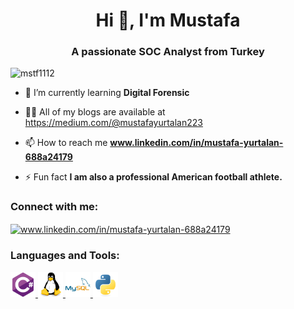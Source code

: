 <h1 align="center">Hi 👋, I'm Mustafa</h1>
<h3 align="center">A passionate SOC Analyst from Turkey</h3>

<p align="left"> <img src="https://komarev.com/ghpvc/?username=mstf1112&label=Profile%20views&color=0e75b6&style=flat" alt="mstf1112" /> </p>

- 🌱 I’m currently learning **Digital Forensic**

- 👨‍💻 All of my blogs are available at https://medium.com/@mustafayurtalan223

- 📫 How to reach me **www.linkedin.com/in/mustafa-yurtalan-688a24179**

- ⚡ Fun fact **I am also a professional American football athlete.**

<h3 align="left">Connect with me:</h3>
<p align="left">
<a href="https://linkedin.com/in/www.linkedin.com/in/mustafa-yurtalan-688a24179" target="blank"><img align="center" src="https://raw.githubusercontent.com/rahuldkjain/github-profile-readme-generator/master/src/images/icons/Social/linked-in-alt.svg" alt="www.linkedin.com/in/mustafa-yurtalan-688a24179" height="30" width="40" /></a>
</p>

<h3 align="left">Languages and Tools:</h3>
<p align="left"> <a href="https://www.w3schools.com/cs/" target="_blank" rel="noreferrer"> <img src="https://raw.githubusercontent.com/devicons/devicon/master/icons/csharp/csharp-original.svg" alt="csharp" width="40" height="40"/> </a> <a href="https://www.linux.org/" target="_blank" rel="noreferrer"> <img src="https://raw.githubusercontent.com/devicons/devicon/master/icons/linux/linux-original.svg" alt="linux" width="40" height="40"/> </a> <a href="https://www.mysql.com/" target="_blank" rel="noreferrer"> <img src="https://raw.githubusercontent.com/devicons/devicon/master/icons/mysql/mysql-original-wordmark.svg" alt="mysql" width="40" height="40"/> </a> <a href="https://www.python.org" target="_blank" rel="noreferrer"> <img src="https://raw.githubusercontent.com/devicons/devicon/master/icons/python/python-original.svg" alt="python" width="40" height="40"/> </a> </p>


